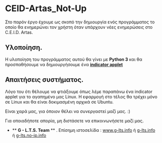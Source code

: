 # CEID-Artas_Not-Up

Στο παρόν έργο έχουμε ως σκοπό την δημιουργία ενός προγράμματος το οποίο θα ενημερώνει τον χρήστη όταν υπάρχουν νέες ενημερώσεις στο C.E.I.D. Artas. 

## Υλοποίηση.
Η υλοποίηση του προγράμματος αυτού θα γίνει με **Python 3** και θα προσπαθήσουμε να δημιουργήσουμε ένα [**indicator applet**](https://wiki.ubuntu.com/DesktopExperienceTeam/ApplicationIndicators)

## Απαιτήσεις συστήματος.
Λόγο του ότι θέλουμε να φτιάξουμε όπως λέμε παραπάνω ένα indicator applet για το αγαπημένο μας Linux. Η εφαρμογή στο τέλος θα τρέχει μόνο σε Linux και θα είναι δοκιμασμένη αρχικά σε Ubuntu.



Είναι χαρά μας, για όποιον θέλει να συνεργαστεί μαζί μας. :)

Για οποιαδήποτε απορία, μη διστάσετε να επικοινωνήσετε μαζί μας. 

* ** **G - L.T.S. Team** ** .  Επίσημη ιστοσελίδα :   www.g-lts.info  ή  [g-lts.info](http://g-lts.info)  ή  [g-lts.no-ip.info](http://g-lts.no-ip.info)

